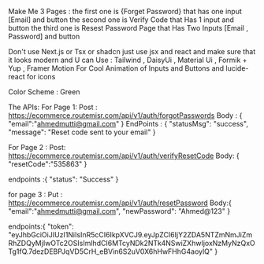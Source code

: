Make Me 3 Pages :
the first one is {Forget Password} that has one input [Email] and button
the second one is Verify Code that Has 1 input and button
the third one is Resest Password Page that Has Two Inputs [Email , Password] and button

Don't use Next.js or Tsx or shadcn just use jsx and react and make sure that it looks modern and U can Use : Tailwind , DaisyUi , Material Ui , Formik + Yup , Framer Motion For Cool Animation of Inputs and Buttons and lucide-react for icons

Color Scheme : Green

The APIs:
For Page 1:
Post : https://ecommerce.routemisr.com/api/v1/auth/forgotPasswords
Body : {
"email":"ahmedmutti@gmail.com"
}
EndPoints : {
"statusMsg": "success",
"message": "Reset code sent to your email"
}

For Page 2 :
Post: https://ecommerce.routemisr.com/api/v1/auth/verifyResetCode
Body: {
"resetCode":"535863"
}

endpoints :{
"status": "Success"
}

for page 3 :
Put : https://ecommerce.routemisr.com/api/v1/auth/resetPassword
Body:{
"email":"ahmedmutti@gmail.com",
"newPassword": "Ahmed@123"
}

endpoints:{
"token": "eyJhbGciOiJIUzI1NiIsInR5cCI6IkpXVCJ9.eyJpZCI6IjY2ZDA5NTZmNmJiZmRhZDQyMjIwOTc2OSIsImlhdCI6MTcyNDk2NTk4NSwiZXhwIjoxNzMyNzQxOTg1fQ.7dezDEBPJqVD5CrH_eBVin6S2uV0X6hHwFHhG4aoylQ"
}
